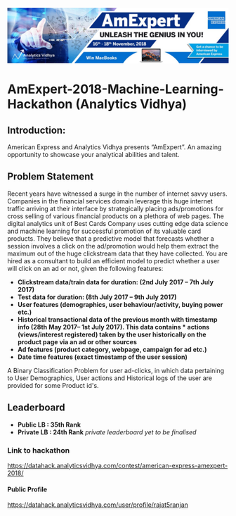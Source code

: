 ![title](amex.jpg)

# AmExpert-2018-Machine-Learning-Hackathon (Analytics Vidhya)

## Introduction: 

American Express and Analytics Vidhya presents “AmExpert”. An amazing opportunity to showcase your analytical abilities and talent.

## Problem Statement

Recent years have witnessed a surge in the number of internet savvy users. Companies in the financial services domain leverage this huge internet traffic arriving at their interface by strategically placing ads/promotions for cross selling of various financial products on a plethora of web pages. The digital analytics unit of Best Cards Company uses cutting edge data science and machine learning for successful promotion of its valuable card products. They believe that a predictive model that forecasts whether a session involves a click on the ad/promotion would help them extract the maximum out of the huge clickstream data that they have collected. You are hired as a consultant to build an efficient model to predict whether a user will click on an ad or not, given the following features:

* **Clickstream data/train data for duration: (2nd July 2017 – 7th July 2017)**
* **Test data for duration: (8th July 2017 – 9th July 2017)**
* **User features (demographics, user behaviour/activity, buying power etc.)**
* **Historical transactional data of the previous month with timestamp info (28th May 2017– 1st July 2017). This data contains * actions (views/interest registered) taken by the user historically on the product page via an ad or other sources**
* **Ad features (product category, webpage, campaign for ad etc.)**
* **Date time features (exact timestamp of the user session)**

A Binary Classification Problem for user ad-clicks, in which data pertaining to User Demographics, User actions and Historical logs of the user are provided for some Product id's.

## Leaderboard
* **Public LB : 35th Rank**
* **Private LB : 24th Rank**
*private leaderboard yet to be finalised*

### Link to hackathon
https://datahack.analyticsvidhya.com/contest/american-express-amexpert-2018/

#### Public Profile
https://datahack.analyticsvidhya.com/user/profile/rajat5ranjan
